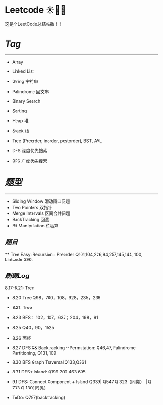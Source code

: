# Leetcode ☀️👩‍💻 
这是个LeetCode总结帖撒！！

# *Tag*
---
 * Array 
 * Linked List
 * String	字符串
 * Palindrome	回文串
 * Binary Search
 * Sorting 
 * Heap	堆
 * Stack 栈
 * Tree
 (Preorder, inorder, postorder), BST, AVL   
 
 * DFS	深度优先搜索
 * BFS	广度优先搜索

# *题型*
---
 
 * Sliding Window	滑动窗口问题
 * Two Pointers 双指针
 * Merge Intervals	区间合并问题
 * BackTracking	回溯
 * Bit Manipulation	位运算
 
 

 *题目*
---
** Tree
Easy: Recursion+ Preorder Q101,104,226,94,257,145,144, 100,  Lintcode 596. 

  *刷题Log*
---
8.17-8.21: Tree
* 8.20 Tree Q98，700，108，928，235，236
* 8.21: Tree
* 8.23 BFS： 102，107，637；204，198，91
* 8.25 Q40，90，1525
* 8.26 面经
* 8.27 DFS && Backtracking --Permutation: Q46,47, Palindrome Partitioning, Q131, 109
* 8.30 BFS Graph Traversal Q133,Q261
* 8.31 DFS+ Island: Q199  200  463  695
* 9.1 DFS: Connect Component + Island 
      Q339| Q547 Q 323（同类） | Q 733 Q 130( 同类）


* ToDo:  Q797(backtracking)


